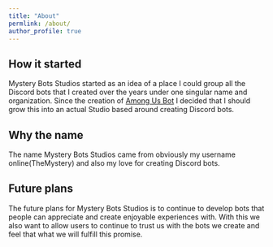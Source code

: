 ```yaml
---
title: "About"
permlink: /about/
author_profile: true
---
```


## How it started
Mystery Bots Studios started as an idea of a place I could group all the Discord bots that I created over the years under one singular name and organization. Since the creation of [Among Us Bot](https://aub.mysterybots.com) I decided that I should grow this into an actual Studio based around creating Discord bots.

## Why the name 
The name Mystery Bots Studios came from obviously my username online(TheMystery) and also my love for creating Discord bots.

## Future plans
The future plans for Mystery Bots Studios is to continue to develop bots that people can appreciate and create enjoyable experiences with. With this we also want to allow users to continue to trust us with the bots we create and feel that what we will fulfill this promise.